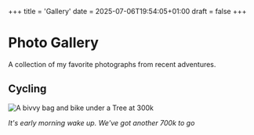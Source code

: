 +++
title = 'Gallery'
date = 2025-07-06T19:54:05+01:00
draft = false
+++

# Photo Gallery

A collection of my favorite photographs from recent adventures.

## Cycling

![A bivvy bag and bike under a Tree at 300k](/images/bivvy_spot.webp)

*It's early morning wake up. We've got another 700k to go*
